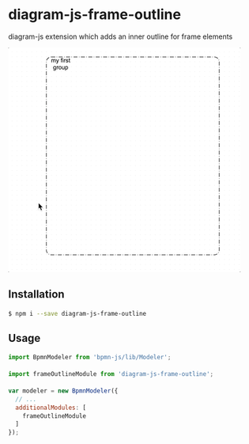 # diagram-js-frame-outline

diagram-js extension which adds an inner outline for frame elements

![gif](./resources/screencast.gif)

## Installation

```sh
$ npm i --save diagram-js-frame-outline
```

## Usage
```js
import BpmnModeler from 'bpmn-js/lib/Modeler';

import frameOutlineModule from 'diagram-js-frame-outline';

var modeler = new BpmnModeler({
  // ...
  additionalModules: [
    frameOutlineModule
  ]
});

```

